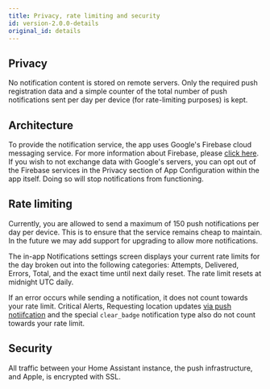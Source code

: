 ```yaml
---
title: Privacy, rate limiting and security
id: version-2.0.0-details
original_id: details
---
```


## Privacy

No notification content is stored on remote servers. Only the required push registration data and a simple counter of the total number of push notifications sent per day per device (for rate-limiting purposes) is kept.

## Architecture
To provide the notification service, the app uses Google's Firebase cloud messaging service. For more information about Firebase, please [click here](https://firebase.google.com/docs/cloud-messaging). If you wish to not exchange data with Google's servers, you can opt out of the Firebase services in the Privacy section of App Configuration within the app itself. Doing so will stop notifications from functioning.  

## Rate limiting

Currently, you are allowed to send a maximum of 150 push notifications per day per device. This is to ensure that the service remains cheap to maintain. In the future we may add support for upgrading to allow more notifications.

The in-app Notifications settings screen displays your current rate limits for the day broken out into the following categories: Attempts, Delivered, Errors, Total, and the exact time until next daily reset. The rate limit resets at midnight UTC daily.

If an error occurs while sending a notification, it does not count towards your rate limit. Critical Alerts, Requesting location updates [via push notiifcation](notifications/location.md) and the special `clear_badge` notification type also do not count towards your rate limit.



## Security

All traffic between your Home Assistant instance, the push infrastructure, and Apple, is encrypted with SSL.
